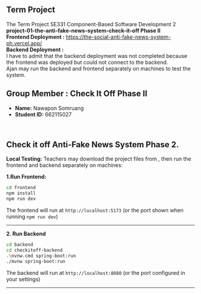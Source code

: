 ## Term Project
The Term Project SE331 Component-Based Software Development 2<br>
**project-01-the-anti-fake-news-system-check-it-off Phase II** <br>
**Frontend Deployment :** https://the-social-anti-fake-news-system-ph.vercel.app/ <br>
**Backend Deployment :**  <br> I have to admit that the backend deployment was not completed because the frontend was deployed but could not connect to the backend. <br>
Ajan may run the backend and frontend separately on machines to test the system.
<br>

## Group Member : Check It Off Phase II
- **Name:** Nawapon Somruang  
- **Student ID:** 662115027  
<br>

## Check it off Anti-Fake News System Phase 2.
**Local Testing:** Teachers may download the project files from , then run the frontend and backend separately on machines:
<br>

**1.Run Frontend:**  
```bash
cd frontend
npm install
npm run dev
```

The frontend will run at `http://localhost:5173` (or the port shown when running `npm run dev`)

---

**2. Run Backend**
```bash
cd backend
cd checkitoff-backend
.\mvnw.cmd spring-boot:run
./mvnw spring-boot:run
````
The backend will run at `http://localhost:8080` (or the port configured in your settings)

---
